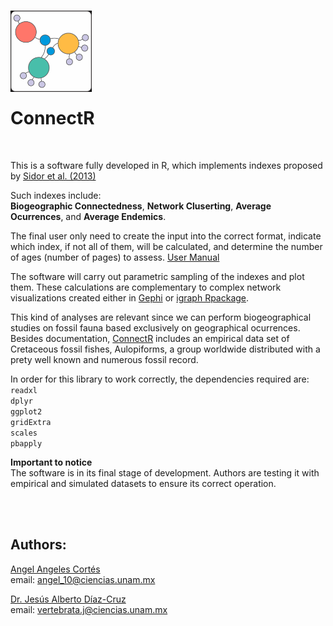 
<!-- README.md is generated from README.Rmd. Please edit that file -->

<br> <img src="images\icono_connectR.png" align="left" width="130">

<br><br><br><br><br><br>

# **ConnectR** 
<br>

This is a software fully developed in R, which implements indexes
proposed by [Sidor et al. (2013)](https://doi.org/10.1073/pnas.1302323110)

Such indexes include:<br>
**Biogeographic Connectedness**, **Network Cluserting**, **Average Ocurrences**, and **Average Endemics**.

The final user only need to create the input into the correct format, indicate
which index, if not all of them, will be calculated, and determine the number of
ages (number of pages) to assess. [User Manual](Hand_Manual.md)

The software will carry out parametric sampling of the indexes and plot them.
These calculations are complementary to complex network visualizations created either 
in [Gephi](https://gephi.org/) or [igraph Rpackage](https://igraph.org/).

This kind of analyses are relevant since we can perform biogeographical studies on fossil
fauna based exclusively on geographical ocurrences. Besides documentation, [ConnectR](https://github.com/ChuchoDC/ConnectR) 
includes an empirical data set of Cretaceous fossil fishes, Aulopiforms, 
a group worldwide distributed with a prety well known and numerous fossil record. 




In order for this library to work correctly, the dependencies required are:<br>
`readxl`<br>
`dplyr` <br>
`ggplot2`<br>
`gridExtra`<br>
`scales`<br>
`pbapply`<br>

**Important to notice**<br>
The software is in its final stage of development. 
Authors are testing it with empirical and simulated datasets to ensure its correct operation.   

<br><br>
## **Authors**:
[Angel Angeles Cortés](https://github.com/4ngel19)  
email:
<a href="mailto:angel_10@ciencias.unam.mx" class="email">angel_10@ciencias.unam.mx</a>

[Dr. Jesús Alberto Díaz-Cruz](https://github.com/ChuchoDC)  
email:
<a href="mailto:vertebrata.j@ciencias.unam.mx" class="email">vertebrata.j@ciencias.unam.mx</a>
